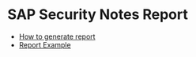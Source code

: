 # SAP Security Notes Report
* [How to generate report](./how_to_prepare_sap_softs.md)
* [Report Example](./sap_security_notes_report.md)
